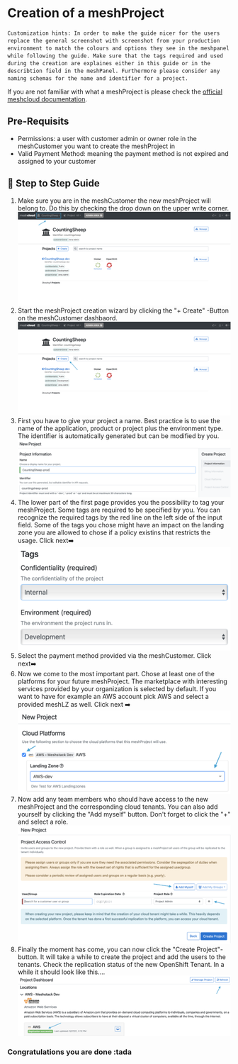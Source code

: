 # Creation of a meshProject

`Customization hints:
In order to make the guide nicer for the users replace the general screenshot with screenshot from your production environment to match the colours and options they see in the meshpanel while following the guide. Make sure that the tags required and used during the creation are explaines either in this guide or in the describtion field in the meshPanel. Furthermore please consider any naming schemas for the name and identifier for a project.`

If you are not familiar with what a meshProject is please check the [official meshcloud documentation](https://docs.meshcloud.io/docs/meshcloud.index.html).

## Pre-Requisits

- Permissions: a user with customer admin or owner role in the meshCustomer you want to create the meshProject in
- Valid Payment Method: meaning the payment method is not expired and assigned to your customer

## :shoe: Step to Step Guide

 1. Make sure you are in the meshCustomer the new meshProject will belong to. Do this by checking the drop down on the upper write corner.
![Select meshCustomer in the upper left corner](https://github.com/meshcloud/User-Guides/blob/b8e2b6e183c82c86bc3e1b14173d267f5652281c/assets/PickCustomer.png "Pick meshCustomer")
 2. Start the meshProject creation wizard by clicking the "+ Create" -Button on the meshCustomer dashbaord.
 ![Start meshProject Creation Wizard](https://github.com/meshcloud/User-Guides/blob/b8e2b6e183c82c86bc3e1b14173d267f5652281c/assets/StartWizard.png "Start Wizard")
 3. First you have to give your project a name. Best practice is to use the name of the application, product or project plus the environment type. The identifier is automatically generated but can be modified by you. ![General Information](https://github.com/meshcloud/User-Guides/blob/b8e2b6e183c82c86bc3e1b14173d267f5652281c/assets/PickaName.png "Naming")
 4. The lower part of the first page provides you the possibility to tag your meshProject. Some tags are required to be specified by you. You can recognize the required tags by the red line on the left side of the input field. Some of the tags you chose might have an impact on the landing zone you are allowed to chose if a policy existins that restricts the usage. Click next:arrow_right:![Tags](https://github.com/meshcloud/User-Guides/blob/b8e2b6e183c82c86bc3e1b14173d267f5652281c/assets/Tags.png "Various Tags")
 5. Select the payment method provided via the meshCustomer. Click next:arrow_right:
 6. Now we come to the most important part. Chose at least one of the platforms for your future meshProject. The marketplace with interesting services provided by your organization is selected by default. If you want to have for example an AWS account pick AWS and select a provided meshLZ as well. Click next :arrow_right: ![Platform](https://github.com/meshcloud/User-Guides/blob/b8e2b6e183c82c86bc3e1b14173d267f5652281c/assets/PlatformAndLZ.png "Platform and Landing Zone")
 7. Now add any team members who should have access to the new meshProject and the corresponding cloud tenants. You can also add yourself by clicking the "Add myself" button. Don't forget to click the "+" and select a role. ![Add Users and Groups](https://github.com/meshcloud/User-Guides/blob/cfbe2ccfd4fefed40e1468db2fc51e1ecda83cc9/assets/AddUsers.png "Add Users and Groups")
 8. Finally the moment has come, you can now click the "Create Project"-button. It will take a while to create the project and add the users to the tenants. Check the replication status of the new OpenShift Tenant. In a while it should look like this.... ![Check Replication Status](https://github.com/meshcloud/User-Guides/blob/b8e2b6e183c82c86bc3e1b14173d267f5652281c/assets/ReplicationStatus.png "Add Users and Groups")

### Congratulations you are done :tada
